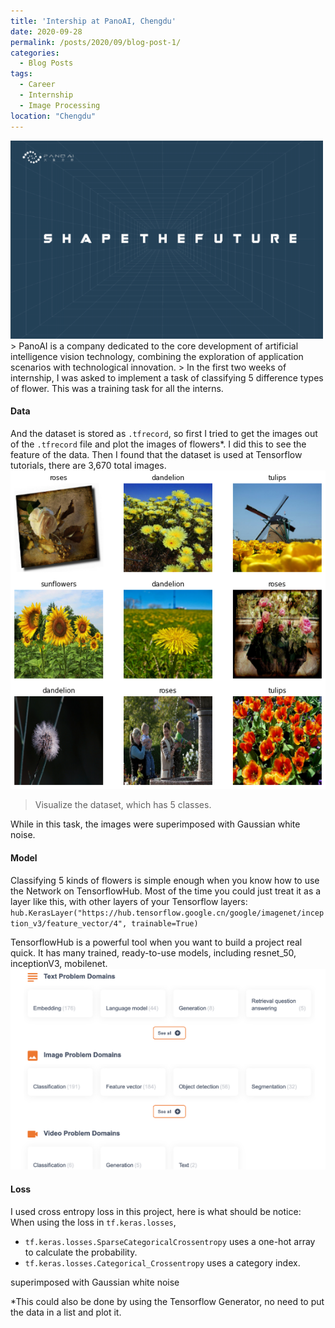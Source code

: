 ```yaml
---
title: 'Intership at PanoAI, Chengdu'
date: 2020-09-28
permalink: /posts/2020/09/blog-post-1/
categories:
  - Blog Posts
tags:
  - Career
  - Internship
  - Image Processing 
location: "Chengdu"
---
```

<img src='/images/Panoai.png' width = "500">  
> PanoAI is a company dedicated to the core development of artificial intelligence vision technology, combining the exploration of application scenarios with technological innovation.
> 
In the first two weeks of internship, I was asked to implement a task of classifying 5 difference types of flower. This was a training task for all the interns.

#### Data
And the dataset is stored as `.tfrecord`, so first I tried to get the images out of the `.tfrecord` file and plot the images of flowers*. I did this to see the feature of the data. Then I found that the dataset is used at Tensorflow tutorials, there are 3,670 total images. 
<img src='/images/output_wBmEA9c0JYes_0.png'>
> Visualize the dataset, which has 5 classes.  

While in this task, the images were superimposed with Gaussian white noise.

#### Model
Classifying 5 kinds of flowers is simple enough when you know how to use the Network on TensorflowHub. Most of the time you could just treat it as a layer like this, with other layers of your Tensorflow layers:     `hub.KerasLayer("https://hub.tensorflow.google.cn/google/imagenet/inception_v3/feature_vector/4", trainable=True)`  

TensorflowHub is a powerful tool when you want to build a project real quick. It has many trained, ready-to-use models, including resnet_50, inceptionV3, mobilenet.   
<img src="/images/TensorflowHub.png" width = "600" >

#### Loss
I used cross entropy loss in this project, here is what should be notice:
When using the loss in `tf.keras.losses`, 
- `tf.keras.losses.SparseCategoricalCrossentropy` uses a one-hot array to calculate the probability.  
- `tf.keras.losses.Categorical_Crossentropy` uses a category index.  


superimposed with Gaussian white noise

*This could also be done by using the Tensorflow Generator, no need to put the data in a list and plot it.
